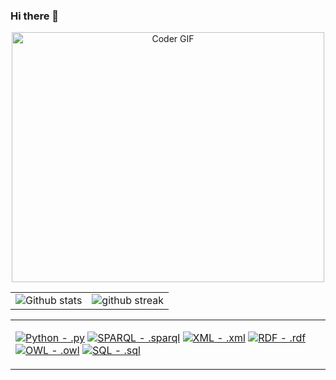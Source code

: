### Hi there 👋

<p align="center">
<a href="#"><img src="https://media.giphy.com/media/SWoSkN6DxTszqIKEqv/giphy.gif" alt="Coder GIF" width="500" height="400"></a>
</p>



|                                                                                                           |                                                                                      |
| --------------------------------------------------------------------------------------------------------- | ------------------------------------------------------------------------------------ |
| ![Github stats](https://github-readme-stats.vercel.app/api?username=matteoLorenzini&show_icons=true&locale=en) | ![github streak](https://github-readme-streak-stats.herokuapp.com/?user=matteoLorenzini&) |

<table style="border: none">
  <tr>
  <td width="50%" valign="top">


[![Python - .py](https://img.shields.io/badge/Python-.py-2ea44f)](https://) [![SPARQL - .sparql](https://img.shields.io/badge/SPARQL-.sparql-blue)](https://) [![XML - .xml](https://img.shields.io/badge/XML-.xml-blue)](https://) [![RDF - .rdf](https://img.shields.io/badge/XML-.rdf-blue)](https://) [![OWL - .owl](https://img.shields.io/badge/OWL-.owl-blue)](https://) [![SQL - .sql](https://img.shields.io/badge/SQL-.sql-orange)](https://)
